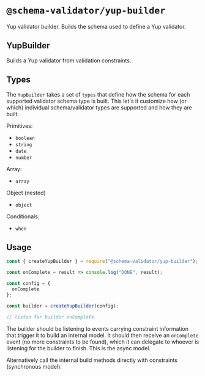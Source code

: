 # `@schema-validator/yup-builder`

Yup validator builder. Builds the schema used to define a Yup validator.

## YupBuilder

Builds a Yup validator from validation constraints.

## Types

The `YupBuilder` takes a set of `types` that define how the schema for each supported validator schema type is built. This let's it customize how (or which) individual schema/validator types are supported and how they are built.

Primitives:

- `boolean`
- `string`
- `date`
- `number`

Array:

- `array`

Object (nested)

- `object`

Conditionals:

- `when`

## Usage

```ts
const { createYupBuilder } = require("@schema-validator/yup-builder");

const onComplete = result => console.log("DONE", result);

const config = {
  onComplete
};

const builder = createYupBuilder(config);

// listen for builder onComplete
```

The builder should be listening to events carrying constraint information that trigger it to build an internal model. It should then receive an `onComplete` event (no more constraints to be found), which it can delegate to whoever is listening for the builder to finish. This is the async model.

Alternatively call the internal build methods directly with constraints (synchronous model).
